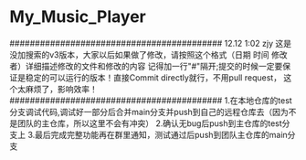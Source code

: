 ﻿# My_Music_Player
##########################################
12.12 1:02 zjy 
这是没加搜索的v3版本，大家以后如果做了修改，请按照这个格式（日期 时间 修改者）详细描述修改的文件和修改的内容
记得加一行"#"隔开;提交的时候一定要保证是稳定的可以运行的版本！直接Commit directly就行，不用pull request，
这个太麻烦了，影响效率！
##########################################
1.在本地仓库的test分支调试代码,调试好一部分后合并main分支并push到自己的远程仓库去（因为不是团队的主仓库，所以这里不会有冲突）
2.确认无bug后push到主仓库的test分支上
3.最后完成完整功能再在群里通知，测试通过后push到团队主仓库的main分支

